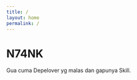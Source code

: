 ```yaml
---
title: /
layout: home
permalink: /
---
```


# N74NK

Gua cuma Depelover yg malas dan gapunya Skill.
